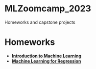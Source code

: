 # MLZoomcamp_2023
Homeworks and capstone projects
# Homeworks
+ [**Introduction to Machine Learning**](https://github.com/SyedT1/MLZoomcamp_2023/blob/main/homeworks/hw_1.ipynb)
+ [**Machine Learning for Regression**](https://github.com/SyedT1/MLZoomcamp_2023/blob/main/homeworks/Homework_2.ipynb)
